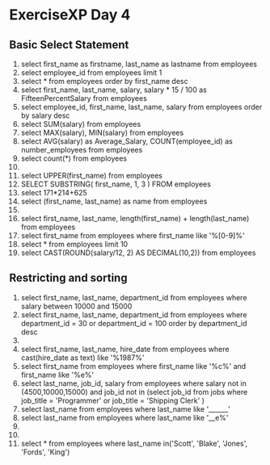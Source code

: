 # ExerciseXP Day 4

## Basic Select Statement
1.   select first_name as firstname, last_name as lastname from employees
2.  select employee_id from employees limit 1
3.  select * from employees order by first_name desc
4.   select first_name, last_name, salary, salary * 15 / 100 as FifteenPercentSalary from employees
5. select employee_id, first_name, last_name, salary  from employees order by salary desc
6.   select SUM(salary) from employees
7.  select MAX(salary), MIN(salary) from employees 
8.   select AVG(salary) as Average_Salary, COUNT(employee_id) as number_employees from employees
9.  select count(*) from employees
10.  
11.  select UPPER(first_name) from employees
12. SELECT SUBSTRING( first_name, 1, 3 ) FROM employees 
13.  select 171*214+625
14.    select (first_name, last_name) as name from employees
15. 
16.  select first_name, last_name, length(first_name) + length(last_name) from employees 
17. select first_name from employees where first_name like '%[0-9]%' 
18. select * from employees limit 10 
19.  select CAST(ROUND(salary/12, 2) AS DECIMAL(10,2)) from employees  



## Restricting and sorting 
1. select first_name, last_name, department_id from employees where salary between 10000 and 15000 
2. select first_name, last_name, department_id from employees where department_id = 30 or department_id = 100 order by department_id desc
3.  
4. select first_name, last_name, hire_date from employees where cast(hire_date as text) like '%1987%'
5.  select first_name from employees where first_name like '%c%' and first_name like '%e%'
6.  select last_name, job_id, salary from employees where salary not in (4500,10000,15000) and job_id not in (select job_id from jobs where job_title = 'Programmer' or job_title = 'Shipping Clerk' )
7.  select last_name from employees where last_name like '______'
8. select last_name from employees where last_name like '__e%'  
9.  
10. 
11. select * from employees where last_name in('Scott', 'Blake', 'Jones', 'Fords', 'King')  









	